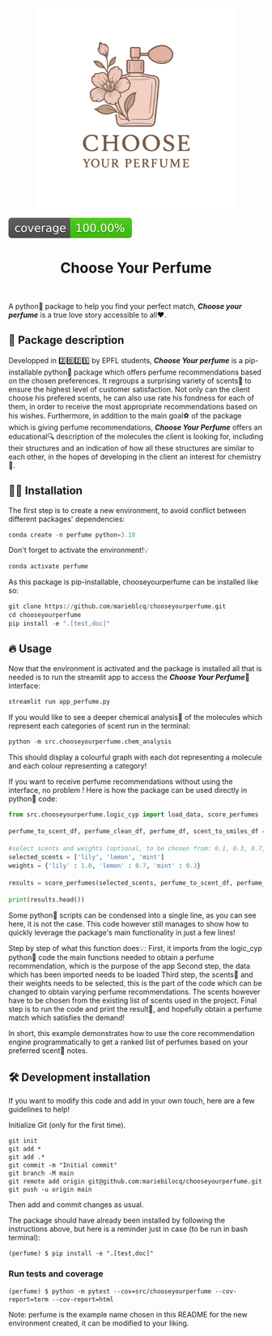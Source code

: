 <p align="center">
  <img src="assets/logo.png" alt="Project Logo" width="400"/>
</p>

![Coverage Status](assets/coverage-badge.svg)

<h1 align="center">
Choose Your Perfume 
</h1>

<br>


A python🐍 package to help you find your perfect match, ***Choose your perfume*** is a true love story accessible to all❤️.

## 📝 Package description

Developped in 2️⃣0️⃣2️⃣5️⃣ by EPFL students, ***Choose Your perfume*** is a pip-installable python🐍 package which offers perfume recommendations based on the chosen preferences. It regroups a surprising variety of scents🌸 to ensure the highest level of customer satisfaction. Not only can the client choose his prefered scents, he can also use rate his fondness for each of them, in order to receive the most appropriate recommendations based on his wishes. Furthermore, in addition to the main goal⚽ of the package which is giving perfume recommendations, ***Choose Your Perfume*** offers an educational🔍 description of the molecules the client is looking for, including their structures and an indication of how all these structures are similar to each other, in the hopes of developing in the client an interest for chemistry🧪.

## 👩‍💻 Installation

The first step is to create a new environment, to avoid conflict between different packages' dependencies:

```python
conda create -n perfume python=3.10
```

Don't forget to activate the environment!💡

```python
conda activate perfume
```

As this package is pip-installable, chooseyourperfume can be installed like so:

```python
git clone https://github.com/marieblcq/chooseyourperfume.git
cd chooseyourperfume
pip install -e ".[test,doc]"
```


## 🔥 Usage

Now that the environment is activated and the package is installed all that is needed is to run the streamlit app to access the ***Choose Your Perfume***🌸 interface:

```python
streamlit run app_perfume.py
```

If you would like to see a deeper chemical analysis🧪 of the molecules which represent each categories of scent run in the terminal:

```python
python -m src.chooseyourperfume.chem_analysis
```

This should display a colourful graph with each dot representing a molecule and each colour representing a category!

If you want to receive perfume recommendations without using the interface, no problem ! Here is how the package can be used directly in python🐍 code:

```python
from src.chooseyourperfume.logic_cyp import load_data, score_perfumes

perfume_to_scent_df, perfume_clean_df, perfume_df, scent_to_smiles_df = load_data()

#select scents and weights (optional, to be chosen from: 0.1, 0.3, 0.7, 1.0, 1.5, 0.1 being 'its okay' and 1.5 being 'obsessed!')
selected_scents = ['lily', 'lemon', 'mint']
weights = {'lily' : 1.0, 'lemon' : 0.7, 'mint' : 0.3}

results = score_perfumes(selected_scents, perfume_to_scent_df, perfume_df, weights)

print(results.head())
```

Some python🐍 scripts can be condensed into a single line, as you can see here, it is not the case. This code however still manages to show how to quickly leverage the package's main functionality in just a few lines!

Step by step of what this function does💡:
First, it imports from the logic_cyp python🐍 code the main functions needed to obtain a perfume recommendation, which is the purpose of the app
Second step, the data which has been imported needs to be loaded
Third step, the scents🌸 and their weights needs to be selected, this is the part of the code which can be changed to obtain varying perfume recommendations. The scents however have to be chosen from the existing list of scents used in the project.
Final step is to run the code and print the result📝, and hopefully obtain a perfume match which satisfies the demand!

In short, this example demonstrates how to use the core recommendation engine programmatically to get a ranked list of perfumes based on your preferred scent🌸 notes.

## 🛠️ Development installation

If you want to modify this code and add in your own touch, here are a few guidelines to help!

Initialize Git (only for the first time). 

```
git init
git add * 
git add .*
git commit -m "Initial commit" 
git branch -M main
git remote add origin git@github.com:mariebilocq/chooseyourperfume.git 
git push -u origin main
```

Then add and commit changes as usual. 

The package should have already been installed by following the instructions above, but here is a reminder just in case (to be run in bash terminal):

```
(perfume) $ pip install -e ".[test,doc]"
```

### Run tests and coverage

```
(perfume) $ python -m pytest --cov=src/chooseyourperfume --cov-report=term --cov-report=html
```

Note: perfume is the example name chosen in this README for the new environment created, it can be modified to your liking.



